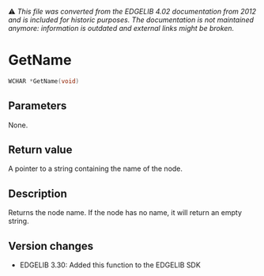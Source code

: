 :warning: _This file was converted from the EDGELIB 4.02 documentation from 2012 and is included for historic purposes. The documentation is not maintained anymore: information is outdated and external links might be broken._

# GetName


```c++
WCHAR *GetName(void)
```

## Parameters
None.

## Return value
A pointer to a string containing the name of the node.

## Description
Returns the node name. If the node has no name, it will return an empty string.

## Version changes
- EDGELIB 3.30: Added this function to the EDGELIB SDK

